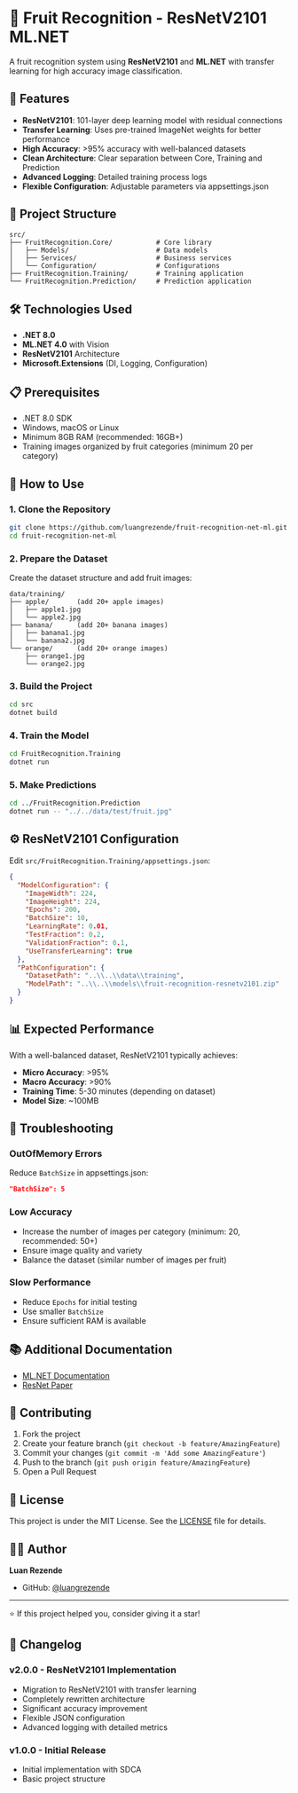 # 🍎 Fruit Recognition - ResNetV2101 ML.NET

A fruit recognition system using **ResNetV2101** and **ML.NET** with transfer learning for high accuracy image classification.

## 🚀 Features

- **ResNetV2101**: 101-layer deep learning model with residual connections
- **Transfer Learning**: Uses pre-trained ImageNet weights for better performance
- **High Accuracy**: >95% accuracy with well-balanced datasets  
- **Clean Architecture**: Clear separation between Core, Training and Prediction
- **Advanced Logging**: Detailed training process logs
- **Flexible Configuration**: Adjustable parameters via appsettings.json

## 📁 Project Structure

```
src/
├── FruitRecognition.Core/           # Core library
│   ├── Models/                      # Data models
│   ├── Services/                    # Business services
│   └── Configuration/               # Configurations
├── FruitRecognition.Training/       # Training application
└── FruitRecognition.Prediction/     # Prediction application
```

## 🛠️ Technologies Used

- **.NET 8.0**
- **ML.NET 4.0** with Vision
- **ResNetV2101** Architecture
- **Microsoft.Extensions** (DI, Logging, Configuration)

## 📋 Prerequisites

- .NET 8.0 SDK
- Windows, macOS or Linux
- Minimum 8GB RAM (recommended: 16GB+)
- Training images organized by fruit categories (minimum 20 per category)

## 🚀 How to Use

### 1. Clone the Repository
```bash
git clone https://github.com/luangrezende/fruit-recognition-net-ml.git
cd fruit-recognition-net-ml
```

### 2. Prepare the Dataset
Create the dataset structure and add fruit images:
```
data/training/
├── apple/       (add 20+ apple images)
│   ├── apple1.jpg
│   └── apple2.jpg
├── banana/      (add 20+ banana images)
│   ├── banana1.jpg
│   └── banana2.jpg
└── orange/      (add 20+ orange images)
    ├── orange1.jpg
    └── orange2.jpg
```

### 3. Build the Project
```bash
cd src
dotnet build
```

### 4. Train the Model
```bash
cd FruitRecognition.Training
dotnet run
```

### 5. Make Predictions
```bash
cd ../FruitRecognition.Prediction
dotnet run -- "../../data/test/fruit.jpg"
```

## ⚙️ ResNetV2101 Configuration

Edit `src/FruitRecognition.Training/appsettings.json`:

```json
{
  "ModelConfiguration": {
    "ImageWidth": 224,
    "ImageHeight": 224,
    "Epochs": 200,
    "BatchSize": 10,
    "LearningRate": 0.01,
    "TestFraction": 0.2,
    "ValidationFraction": 0.1,
    "UseTransferLearning": true
  },
  "PathConfiguration": {
    "DatasetPath": "..\\..\\data\\training",
    "ModelPath": "..\\..\\models\\fruit-recognition-resnetv2101.zip"
  }
}
```

## 📊 Expected Performance

With a well-balanced dataset, ResNetV2101 typically achieves:

- **Micro Accuracy**: >95%
- **Macro Accuracy**: >90%
- **Training Time**: 5-30 minutes (depending on dataset)
- **Model Size**: ~100MB

## 🔧 Troubleshooting

### OutOfMemory Errors
Reduce `BatchSize` in appsettings.json:
```json
"BatchSize": 5
```

### Low Accuracy
- Increase the number of images per category (minimum: 20, recommended: 50+)
- Ensure image quality and variety
- Balance the dataset (similar number of images per fruit)

### Slow Performance
- Reduce `Epochs` for initial testing
- Use smaller `BatchSize`
- Ensure sufficient RAM is available

## 📚 Additional Documentation

- [ML.NET Documentation](https://docs.microsoft.com/en-us/dotnet/machine-learning/)
- [ResNet Paper](https://arxiv.org/abs/1603.05027)

## 🤝 Contributing

1. Fork the project
2. Create your feature branch (`git checkout -b feature/AmazingFeature`)
3. Commit your changes (`git commit -m 'Add some AmazingFeature'`)
4. Push to the branch (`git push origin feature/AmazingFeature`)
5. Open a Pull Request

## 📝 License

This project is under the MIT License. See the [LICENSE](LICENSE) file for details.

## 👨‍💻 Author

**Luan Rezende**
- GitHub: [@luangrezende](https://github.com/luangrezende)

---

⭐ If this project helped you, consider giving it a star!

## 🔄 Changelog

### v2.0.0 - ResNetV2101 Implementation
- Migration to ResNetV2101 with transfer learning
- Completely rewritten architecture
- Significant accuracy improvement
- Flexible JSON configuration
- Advanced logging with detailed metrics

### v1.0.0 - Initial Release
- Initial implementation with SDCA
- Basic project structure
